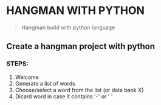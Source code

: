 # HANGMAN WITH PYTHON
> Hangman build with python language

## Create a hangman project with python

### STEPS:
1. Welcome
2. Generate a list of words
3. Choose/select a word from the list (or data bank X)
4. Dicard word in case it contains '-' or ' '
